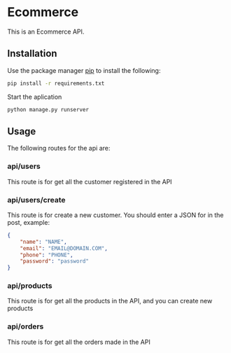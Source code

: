 # Ecommerce

This is an Ecommerce API.

## Installation

Use the package manager [pip](https://pip.pypa.io/en/stable/) to install the following:

```bash
pip install -r requirements.txt
```
Start the aplication

```bash
python manage.py runserver
```

## Usage

The following routes for the api are:

### api/users
This route is for get all the customer registered in the API

### api/users/create
This route is for create a new customer.
You should enter a JSON for in the post, example:

```JSON
{
    "name": "NAME",
    "email": "EMAIL@DOMAIN.COM",
    "phone": "PHONE",
    "password": "password"
}
```

### api/products
This route is for get all the products in the API, and you can create new products

### api/orders
This route is for get all the orders made in the API

